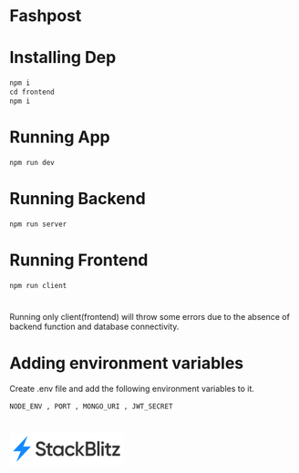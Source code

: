 # Fashpost

# Installing Dep
    npm i
    cd frontend
    npm i

# Running App
    npm run dev
    
# Running Backend
    npm run server

# Running Frontend  
    npm run client
#
Running only client(frontend) will throw some errors due to the absence of backend function and database connectivity.
#
# Adding environment variables

Create .env file and add the following environment variables to it.
    
    NODE_ENV , PORT , MONGO_URI , JWT_SECRET
#
<!-- [![An old rock in the desert](/assets/stackbitz.svg "Open in Stackbitz")](https://stackblitz.com/github/Anurag30112003/Express) -->
<a href="">
<img src="/assets/stackbitz.svg" alt="Open in Stackbitz" width="200"/>
</a>
